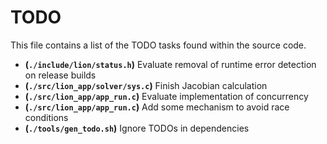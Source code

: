 # TODO
This file contains a list of the TODO tasks found within the source code.
- **(`./include/lion/status.h`)** Evaluate removal of runtime error detection on release builds
- **(`./src/lion_app/solver/sys.c`)** Finish Jacobian calculation
- **(`./src/lion_app/app_run.c`)** Evaluate implementation of concurrency
- **(`./src/lion_app/app_run.c`)** Add some mechanism to avoid race conditions
- **(`./tools/gen_todo.sh`)** Ignore TODOs in dependencies
